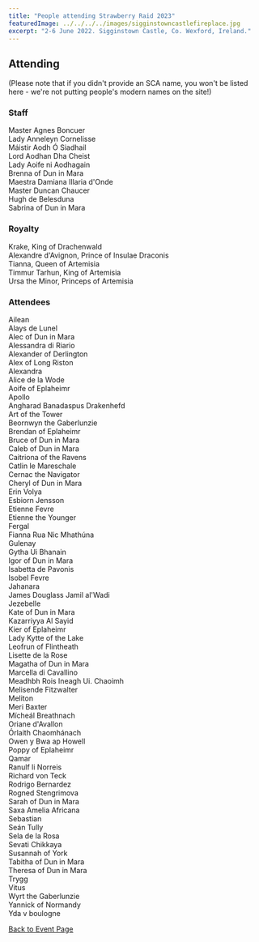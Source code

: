 ```yaml
---
title: "People attending Strawberry Raid 2023"
featuredImage: ../../../../images/sigginstowncastlefireplace.jpg
excerpt: "2-6 June 2022. Sigginstown Castle, Co. Wexford, Ireland."
---
```


## Attending

(Please note that if you didn't provide an SCA name, you won't be listed here - we're not putting people's modern names on the site!)

### Staff

Master Agnes Boncuer  
Lady Anneleyn Cornelisse  
Máistir Aodh Ó Siadhail  
Lord Aodhan Dha Cheist  
Lady Aoife ni Aodhagain  
Brenna of Dun in Mara  
Maestra Damiana Illaria d'Onde  
Master Duncan Chaucer   
Hugh de Belesduna  
Sabrina of Dun in Mara  

### Royalty

Krake, King of Drachenwald  
Alexandre d'Avignon, Prince of Insulae Draconis  
Tianna, Queen of Artemisia  
Timmur Tarhun, King of Artemisia  
Ursa the Minor, Princeps of Artemisia  

### Attendees

Ailean  
Alays de Lunel  
Alec of Dun in Mara  
Alessandra di Riario  
Alexander of Derlington  
Alex of Long Riston  
Alexandra  
Alice de la Wode  
Aoife of Eplaheimr  
Apollo  
Angharad Banadaspus Drakenhefd  
Art of the Tower  
Beornwyn the Gaberlunzie  
Brendan of Eplaheimr  
Bruce of Dun in Mara  
Caleb of Dun in Mara  
Caitriona of the Ravens  
Catlin le Mareschale  
Cernac the Navigator  
Cheryl of Dun in Mara  
Erin Volya  
Esbiorn Jensson  
Etienne Fevre  
Etienne the Younger  
Fergal  
Fianna Rua Nic Mhathúna  
Gulenay  
Gytha Ui Bhanain  
Igor of Dun in Mara  
Isabetta de Pavonis  
Isobel Fevre  
Jahanara  
James Douglass
Jamil al'Wadi  
Jezebelle  
Kate of Dun in Mara  
Kazarriyya Al Sayid  
Kier of Eplaheimr  
Lady Kytte of the Lake  
Leofrun of Flintheath  
Lisette de la Rose  
Magatha of Dun in Mara  
Marcella di Cavallino  
Meadhbh Rois Ineagh Ui. Chaoimh  
Melisende Fitzwalter      
Meliton  
Meri Baxter  
Mícheál Breathnach  
Oriane d'Avallon  
Órlaith Chaomhánach  
Owen y Bwa ap Howell  
Poppy of Eplaheimr  
Qamar  
Ranulf li Norreis  
Richard von Teck  
Rodrigo Bernardez  
Rogned Stengrimova  
Sarah of Dun in Mara  
Saxa Amelia Africana  
Sebastian  
Seán Tully  
Sela de la Rosa  
Sevati Chikkaya  
Susannah of York  
Tabitha of Dun in Mara  
Theresa of Dun in Mara  
Trygg  
Vitus  
Wyrt the Gaberlunzie  
Yannick of Normandy  
Yda v boulogne  
     
<a href="/events/2023/strawberry-raid/">Back to Event Page</a>
